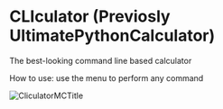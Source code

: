 # CLIculator (Previosly UltimatePythonCalculator)
The best-looking command line based calculator

How to use:
use the menu to perform any command

![CliculatorMCTitle](https://github.com/user-attachments/assets/957e5a8a-4827-4276-8061-981d0bcd5565)
